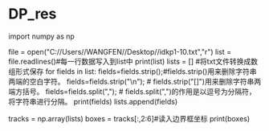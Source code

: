 # DP_res

import numpy as np

file = open("C://Users//WANGFEN//Desktop//idkp1-10.txt","r")
list = file.readlines()#每一行数据写入到list中
print(list)
lists = []
#将txt文件转换成数组形式保存
for fields in list:
    fields=fields.strip();#fields.strip()用来删除字符串两端的空白字符。
    fields=fields.strip("\n");    # fields.strip("[]")用来删除字符串两端方括号。
    fields=fields.split(","); # fields.split(",")的作用是以逗号为分隔符，将字符串进行分隔。
    print(fields)
    lists.append(fields)

tracks = np.array(lists)
boxes = tracks[:,2:6]#读入边界框坐标
print(boxes)
